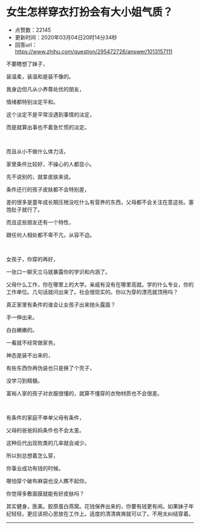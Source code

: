 # 女生怎样穿衣打扮会有大小姐气质？
- 点赞数：22145
- 更新时间：2020年03月04日20时14分34秒
- 回答url：https://www.zhihu.com/question/295472726/answer/1013157111
<body>
 <p data-pid="l3uLEqit">不要瞎想了妹子，</p>
 <p data-pid="DsYUjd5B">装温柔，装温和是装不像的。</p>
 <p data-pid="8z9LkO4q">我身边但凡从小养尊处优的朋友，</p>
 <p data-pid="8J0dvAuu">情绪都特别淡定平和。</p>
 <p data-pid="LPdNtUYX">这个淡定不是平常没遇到事情的淡定，</p>
 <p data-pid="EGtmkzXX">而是就算出事也不着急忙慌的淡定。</p>
 <p class="ztext-empty-paragraph"><br></p>
 <p data-pid="XJoYBSq9">而且从小不做什么体力活，</p>
 <p data-pid="LEJsXO2x">家里条件比较好，不操心的人都显小。</p>
 <p data-pid="-mJZQ-th">先不说别的，就拿皮肤来说。</p>
 <p data-pid="2DUV71hI">条件还行的孩子皮肤都不会特别差，</p>
 <p data-pid="GShcZKrj">差的很多是童年成长期压根没吃什么有营养的东西，父母都不会关注在意这些。塞饱肚子就行了。</p>
 <p data-pid="r4j3gQMx">而且这些朋友还有一个特性，</p>
 <p data-pid="L5xjs46W">跟任何人相处都不卑不亢，从容不迫。</p>
 <p class="ztext-empty-paragraph"><br></p>
 <p data-pid="rUns6Naz">女孩子，你穿的再好，</p>
 <p data-pid="sAuLaT0a">一张口一聊天立马就暴露你的学识和内涵了。</p>
 <p data-pid="5TsLWp02">父母什么工作，你在哪里上的大学。亲戚有没有在哪里高就。学的什么专业，你的工作单位。几句话就问出来了。社会很现实的。你以为穿的漂亮就顶用吗？</p>
 <p data-pid="YsWd73th">真正家里有条件的谁会让女孩子出来抛头露面？</p>
 <p data-pid="10N1EOnw">手一伸出来。</p>
 <p data-pid="ojZul6Vl">白白嫩嫩的。</p>
 <p data-pid="QwuxYAEC">一看就不经常做家务。</p>
 <p data-pid="0lkV8jdX">神态是装不出来的，</p>
 <p data-pid="bRI2MxC7">有些东西你再伪装也只是换了个壳子，</p>
 <p data-pid="njZHQxl-">没学习到精髓。</p>
 <p data-pid="L6GdH4DF">富裕人家的孩子对衣服很懂的，就算不懂穿的衣物材质也不会很差。</p>
 <p class="ztext-empty-paragraph"><br></p>
 <p data-pid="JMp9J2UZ">有条件的家庭不单单父母有条件，</p>
 <p data-pid="cjyUVwYZ">父母的爸爸妈妈条件也不会太差。</p>
 <p data-pid="fuP3R3hj">这种后代出现败类的几率就会减少。</p>
 <p data-pid="8rIFEqUC">所以别总想着怎么穿，</p>
 <p data-pid="OPcW4DQ-">你事业成功有钱的时候。</p>
 <p data-pid="g0Myycqb">哪怕穿个破布麻袋也没人瞧不起你。</p>
 <p data-pid="P6zcM2ML">你觉得多敷面膜就能有好皮肤吗？</p>
 <p data-pid="UdiSWdkT">其实健身，医美。胶原蛋白燕窝。花钱保养出来的，你要有钱更有闲。如果妹子年纪轻轻，更应该把心思放在工作上。适度的清清爽爽就可以了。不用太纠结穿着。</p>
 <p></p>
 <hr>
 <p></p>
 <p></p>
 <p></p>
</body>